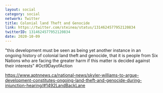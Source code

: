 ```yaml
---
layout: social
category: social
network: Twitter
title: Colonial land Theft and Genocide
link: https://twitter.com/steinea/status/1314624577952120834
twitterID: 1314624577952120834
date: 2020-10-09
---
```


"this development must be seen as being yet another instance in an ongoing history of colonial land theft and genocide, that it is people from Six Nations who are facing the greater harm if this matter is decided against their interests" #Oct9DayofAction

<https://www.aptnnews.ca/national-news/skyler-williams-to-argue-development-constitutes-ongoing-land-theft-and-genocide-during-injunction-hearing/#1492LandBackLane>
